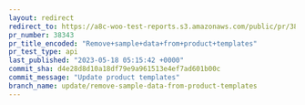 ```yaml
---
layout: redirect
redirect_to: https://a8c-woo-test-reports.s3.amazonaws.com/public/pr/38343/api/index.html
pr_number: 38343
pr_title_encoded: "Remove+sample+data+from+product+templates"
pr_test_type: api
last_published: "2023-05-18 05:15:42 +0000"
commit_sha: d4e28d8d10a18df79e9a961513e4ef7ad601b00c
commit_message: "Update product templates"
branch_name: update/remove-sample-data-from-product-templates
---
```

